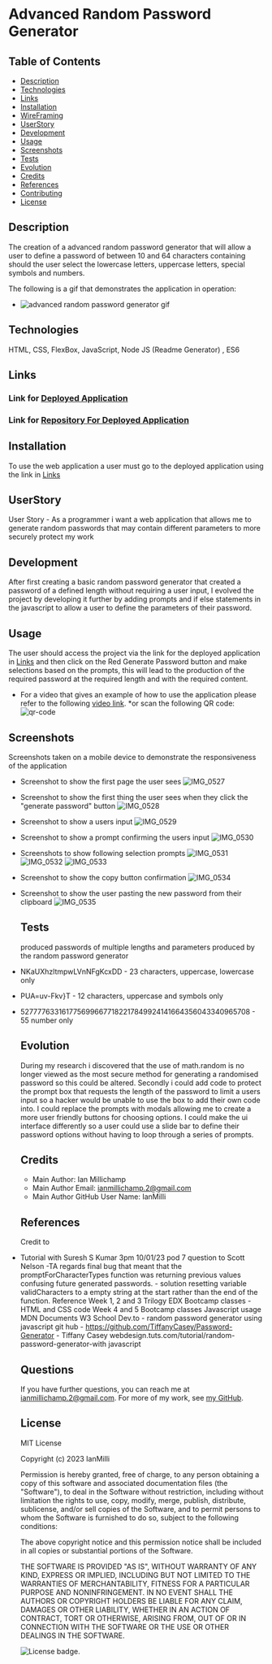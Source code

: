 # Advanced Random Password Generator
 
   ## Table of Contents

   * [Description](#description)
   * [Technologies](#technologies)
   * [Links](#links)
   * [Installation](#installation)
   * [WireFraming](#wireframing)
   * [UserStory](#userstory)
   * [Development](#development)
   * [Usage](#usage)
   * [Screenshots](#screenshots)
   * [Tests](#tests)
   * [Evolution](#evolution)
   * [Credits](#credits)
   * [References](#references)
   * [Contributing](#contributing)
   * [License](#license)
   
   
   ## Description

   The creation of a advanced random password generator that will allow a user to define a password of between 10 and 64 characters containing should the user select the lowercase letters, uppercase letters, special symbols and numbers.
   
   The following is a gif that demonstrates the application in operation:
   * ![advanced random password generator gif](https://user-images.githubusercontent.com/120601739/219956376-07c5565b-d7a7-411f-90ba-27e43651f115.gif)

   ## Technologies

   HTML, CSS, FlexBox, JavaScript, Node JS (Readme Generator) , ES6

   ## Links

   ### Link for [Deployed Application](https://ianmilli.github.io/Advanced-Random-Password-Generator--Web-Application/)
   
   ### Link for [Repository For Deployed Application](https://github.com/IanMilli/Advanced-Random-Password-Generator--Web-Application)
   
   ## Installation 

   To use the web application a user must go to the deployed application using the link in [Links](#links)


   ## UserStory

   User Story - As a programmer i want a web application that allows me to generate random passwords that may contain different parameters to more securely  protect my work

   ## Development

   After first creating a basic random password generator that created a password of a defined length without requiring a user input, I evolved the project by developing it further by adding prompts and if else statements in the javascript to allow a user to define the parameters of their password.

   ## Usage

   The user should access the project via the link for the deployed application in [Links](#links) and then click on the Red Generate Password button and make selections based on the prompts, this will lead to the production of the required password at the required length and with the required content.

  *  For a video that gives an example of how to use the application please refer to the following [video link](https://drive.google.com/file/d/1k3Ag5q_0v0_j3Z16LaDDxEFVml-N_EZe/view).
  *or scan the following QR code:
  ![qr-code ](https://user-images.githubusercontent.com/120601739/219956317-60f973d9-6f40-4baf-ae6a-e939ab28a193.png)

   

   ## Screenshots
   
   Screenshots taken on a mobile device to demonstrate the responsiveness of the application

   * Screenshot to show the first page the user sees 
![IMG_0527](https://user-images.githubusercontent.com/120601739/219956430-0c475d9e-734e-4f24-a6ee-e65e5f52adb7.PNG)

* Screenshot to show the first thing the user sees when they click the "generate password" button
![IMG_0528](https://user-images.githubusercontent.com/120601739/219956485-4c79a184-b247-400e-bbf8-69ffde030d4d.PNG)

* Screenshot to show a users input
![IMG_0529](https://user-images.githubusercontent.com/120601739/219956568-8facfc55-3436-4833-b304-b03b6e390504.PNG)

* Screenshot to show a prompt confirming the users input
![IMG_0530](https://user-images.githubusercontent.com/120601739/219956597-7580cd4e-6eb7-4fa2-8f91-b440b72a02bf.PNG)

* Screenshots to show following selection prompts
![IMG_0531](https://user-images.githubusercontent.com/120601739/219956646-e602dc6f-1c6e-469e-b718-fbed54a90fd1.PNG)
![IMG_0532](https://user-images.githubusercontent.com/120601739/219956653-59d91228-4bf5-498c-969e-d37cb2aeb874.PNG)
![IMG_0533](https://user-images.githubusercontent.com/120601739/219956663-766a993a-749f-4849-9290-eb40bce51f40.PNG)

* Screenshot to show the copy button confirmation
![IMG_0534](https://user-images.githubusercontent.com/120601739/219956712-c7276df6-6348-4600-961a-9b9a30987d62.PNG)

* Screenshot to show the user pasting the new password from their clipboard
![IMG_0535](https://user-images.githubusercontent.com/120601739/219956726-bfa3fa35-e496-490c-894a-e3fb5d827c49.PNG)

   ## Tests


   produced passwords of multiple lengths and parameters produced by the random password generator
- NKaUXhzltmpwLVnNFgKcxDD - 23 characters, uppercase, lowercase only
- PUA=uv-Fkv}T - 12 characters, uppercase and symbols only
- 5277776331617756996677182217849924141664356043340965708 - 55 number only


   ## Evolution

   During my research i discovered that the use of math.random is no longer viewed as the most secure method for generating a randomised password so this could be altered. Secondly i could add code to protect the prompt box that requests the length of the password to limit a users input so a hacker would be unable to use the box to add their own code into. I could replace the prompts with modals allowing me to create a more user friendly buttons for choosing options. I could make the ui interface differently so a user could use a slide bar to define their password options without having to loop through a series of prompts. 

   ## Credits

   * Main Author:                   Ian Millichamp
   * Main Author Email:             ianmillichamp.2@gmail.com
   * Main Author GitHub User Name:  IanMilli

  

   ## References

   Credit to
* Tutorial with Suresh S Kumar 3pm 10/01/23
   pod 7 question to Scott Nelson -TA regards final bug that meant that the promptForCharacterTypes function was returning previous values confusing future generated passwords. - solution resetting variable validCharacters to a empty string at the start rather than the end of the function.
   Reference 
   Week 1, 2 and 3  Trilogy EDX Bootcamp classes - HTML and CSS code
   Week 4 and 5 Bootcamp classes Javascript usage
   MDN Documents
   W3 School
   Dev.to - random password generator using javascript
   git hub - https://github.com/TiffanyCasey/Password-Generator - Tiffany Casey
   webdesign.tuts.com/tutorial/random-password-generator-with javascript



   ## Questions

   If you have further questions, you can reach me at ianmillichamp.2@gmail.com. For more of my work, see [my GitHub](https://github.com/https://github.com/IanMilli).
  
   ## License
   MIT License

   Copyright (c) 2023 IanMilli

   Permission is hereby granted, free of charge, to any person obtaining a copy of this software and associated documentation files (the "Software"), to deal
   in the Software without restriction, including without limitation the rights to use, copy, modify, merge, publish, distribute, sublicense, and/or sell copies of the Software, and to permit persons to whom the Software is furnished to do so, subject to the following conditions:

   The above copyright notice and this permission notice shall be included in all copies or substantial portions of the Software.

   THE SOFTWARE IS PROVIDED "AS IS", WITHOUT WARRANTY OF ANY KIND, EXPRESS OR IMPLIED, INCLUDING BUT NOT LIMITED TO THE WARRANTIES OF MERCHANTABILITY, FITNESS FOR A PARTICULAR PURPOSE AND NONINFRINGEMENT. IN NO EVENT SHALL THE AUTHORS OR COPYRIGHT HOLDERS BE LIABLE FOR ANY CLAIM, DAMAGES OR OTHER LIABILITY, WHETHER IN AN ACTION OF CONTRACT, TORT OR OTHERWISE, ARISING FROM, OUT OF OR IN CONNECTION WITH THE SOFTWARE OR THE USE OR OTHER DEALINGS IN THE SOFTWARE.

   ![License badge](https://img.shields.io/badge/license-MIT-brightgreen).
 


